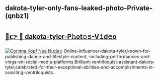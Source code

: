 ## dakota-tyler-only-fans​-leaked-photo​-Private-(qnbz1)


# <h2><a href="https://mediaupload.pro?title=dakota-tyler&ref=git">🔗👉 🔴 dakota-tyler-P𝚑ot𝚘𝚜-V𝚒d𝚎o</a></h2>

[![Corinna Kopf Nue Nu𝚍e𝚜](https://i.imgur.com/0qMVB7G.gif)](https://mediaupload.pro?title=dakota-tyler&ref=git)
Online-influencer-dakota-tyler,known-for-publishing-dance-and-lifestyle-content,-including-performances-and-vlogs-on-social-media-platforms.Brilliant-ventriloquist-assistant-dakota-tyler,celebrated-for-their-exceptional-abilities-and-accomplishments-in-assisting-ventriloquists.  